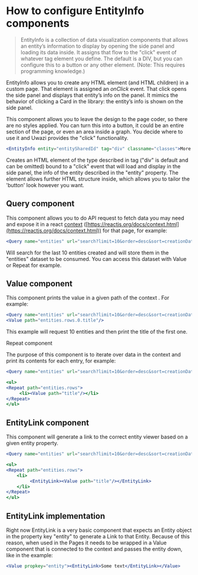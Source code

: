 # How to configure EntityInfo components

> EntityInfo is a collection of data visualization components that allows an entity’s information to display by opening the side panel and loading its data inside. It assigns that flow to the "click" event of whatever tag element you define. The default is a DIV, but you can configure this to a button or any other element. (Note: This requires programming knowledge.)

EntityInfo allows you to create any HTML element (and HTML children) in a custom page. That element is assigned an _onClick_ event. That click opens the side panel and displays that entity’s info on the panel. It mimics the behavior of clicking a Card in the library: the entity’s info is shown on the side panel.

This component allows you to leave the design to the page coder, so there are no styles applied. You can turn this into a button, it could be an entire section of the page, or even an area inside a graph. You decide where to use it and Uwazi provides the "click" functionality.

```jsx
<EntityInfo entity="entitySharedId" tag="div" classname="classes">More Info</EntityInfo>
```

Creates an HTML element of the type described in tag ("div" is default and can be omitted) bound to a "click" event that will load and display in the side panel, the info of the entity described in the "entity" property. The element allows further HTML structure inside, which allows you to tailor the 'button' look however you want.

## Query component

This component allows you to do API request to fetch data you may need and expose it in a react [context](https://reactjs.org/docs/context.html) ([https://reactjs.org/docs/context.html](https://reactjs.org/docs/context.html)) for that page, for example:

```jsx
<Query name="entities" url="search?limit=10&order=desc&sort=creationDate"/>
```

Will search for the last 10 entities created and will store them in the "entities" dataset to be consumed. You can access this dataset with Value or Repeat for example.

## Value component

This component prints the value in a given path of the context . For example:

```jsx
<Query name="entities" url="search?limit=10&order=desc&sort=creationDate"/>
<Value path="entities.rows.0.title"/>
```

This example will request 10 entities and then print the title of the first one.

Repeat component

The purpose of this component is to iterate over data in the context and print its contents for each entry, for example:

```jsx
<Query name="entities" url="search?limit=10&order=desc&sort=creationDate"/>

<ul>
<Repeat path="entities.rows">
     <li><Value path="title"/></li>
</Repeat>
</ul>
```

## EntityLink component

This component will generate a link to the correct entity viewer based on a given entity property.

```jsx
<Query name="entities" url="search?limit=10&order=desc&sort=creationDate"/>

<ul>
<Repeat path="entities.rows">
    <li>
         <EntityLink><Value path="title"/></EntityLink>
    </li>
</Repeat>
</ul>
```

## EntityLink implementation

Right now EntityLink is a very basic component that expects an Entity object in the property key "entity" to generate a Link to that Entity. Because of this reason, when used in the Pages it needs to be wrapped in a Value component that is connected to the context and passes the entity down, like in the example:

```jsx
<Value propkey="entity"><EntityLink>Some text</EntityLink></Value>
```
